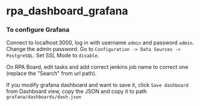 # rpa_dashboard_grafana

### To configure Grafana
Connect to localhost:3000, log in with username `admin` and password `admin`. Change the admin password.
Go to `Configuration -> Data Sources -> PostgreSQL`. Set SSL Mode to `disable`.

On RPA Board, edit tasks and add correct jenkins job name to correct one (replace the "Search" from url path).

If you modify grafana dashboard and want to save it, click `Save dashboard` from Dashboard view, copy the JSON and copy it to path `grafana/dashboards/dash.json`